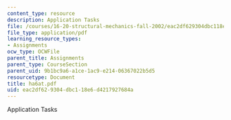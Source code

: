 ```yaml
---
content_type: resource
description: Application Tasks
file: /courses/16-20-structural-mechanics-fall-2002/eac2df629304dbc118e6d4217927684a_ha6at.pdf
file_type: application/pdf
learning_resource_types:
- Assignments
ocw_type: OCWFile
parent_title: Assignments
parent_type: CourseSection
parent_uid: 9b1bc9a6-a1ce-1ac9-e214-06367022b5d5
resourcetype: Document
title: ha6at.pdf
uid: eac2df62-9304-dbc1-18e6-d4217927684a
---
```

Application Tasks

